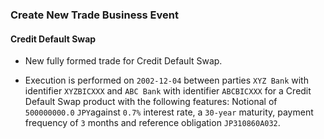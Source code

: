 ### Create New Trade Business Event

#### Credit Default Swap
- New fully formed trade for Credit Default Swap.

- Execution is performed on `2002-12-04` between parties `XYZ Bank` with identifier
  `XYZBICXXX` and `ABC Bank` with identifier `ABCBICXXX` for a
  Credit Default Swap product with the following features:
  Notional of `500000000.0` `JPY`against `0.7%` interest rate,
  a `30-year` maturity, payment frequency of `3` months and reference obligation `JP310860A032`.